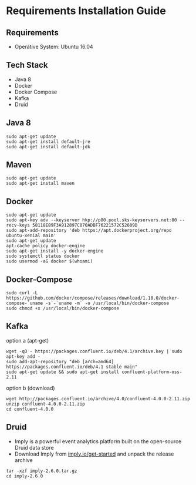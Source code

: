 Requirements Installation Guide
=================
Requirements
------------
- Operative System: Ubuntu 16.04 

Tech Stack
------------
- Java 8
- Docker
- Docker Compose
- Kafka
- Druid 

Java 8
------------
```
sudo apt-get update
sudo apt-get install default-jre
sudo apt-get install default-jdk
```

Maven
-----
```
sudo apt-get update
sudo apt-get install maven
```

Docker
------------
```
sudo apt-get update
sudo apt-key adv --keyserver hkp://p80.pool.sks-keyservers.net:80 --recv-keys 58118E89F3A912897C070ADBF76221572C52609D
sudo apt-add-repository 'deb https://apt.dockerproject.org/repo ubuntu-xenial main'
sudo apt-get update
apt-cache policy docker-engine
sudo apt-get install -y docker-engine
sudo systemctl status docker
sudo usermod -aG docker $(whoami)
```
Docker-Compose
------------
```
sudo curl -L https://github.com/docker/compose/releases/download/1.18.0/docker-compose-`uname -s`-`uname -m` -o /usr/local/bin/docker-compose
sudo chmod +x /usr/local/bin/docker-compose
```
Kafka
------------
option a (apt-get)
```
wget -qO - https://packages.confluent.io/deb/4.1/archive.key | sudo apt-key add -
sudo add-apt-repository "deb [arch=amd64] https://packages.confluent.io/deb/4.1 stable main"
sudo apt-get update && sudo apt-get install confluent-platform-oss-2.11
```
option b (download)
```
wget http://packages.confluent.io/archive/4.0/confluent-4.0.0-2.11.zip
unzip confluent-4.0.0-2.11.zip
cd confluent-4.0.0
```
Druid
------------
- Imply is a powerful event analytics platform built on the open-source Druid data store
- Download Imply from [imply.io/get-started](https://imply.io/get-started) and unpack the release archive
```
tar -xzf imply-2.6.0.tar.gz
cd imply-2.6.0
```
